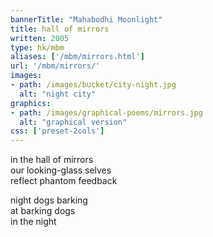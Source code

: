 ```yaml
---
bannerTitle: "Mahabodhi Moonlight" 
title: hall of mirrors
written: 2005
type: hk/mbm
aliases: ['/mbm/mirrors.html']
url: '/mbm/mirrors/'
images:
- path: /images/bucket/city-night.jpg 
  alt: "night city"
graphics:
- path: /images/graphical-poems/mirrors.jpg
  alt: "graphical version"
css: ['preset-2cols']
---
```


in the hall of mirrors  
our looking-glass selves  
reflect phantom feedback  
 
night dogs barking  
at barking dogs  
in the night

